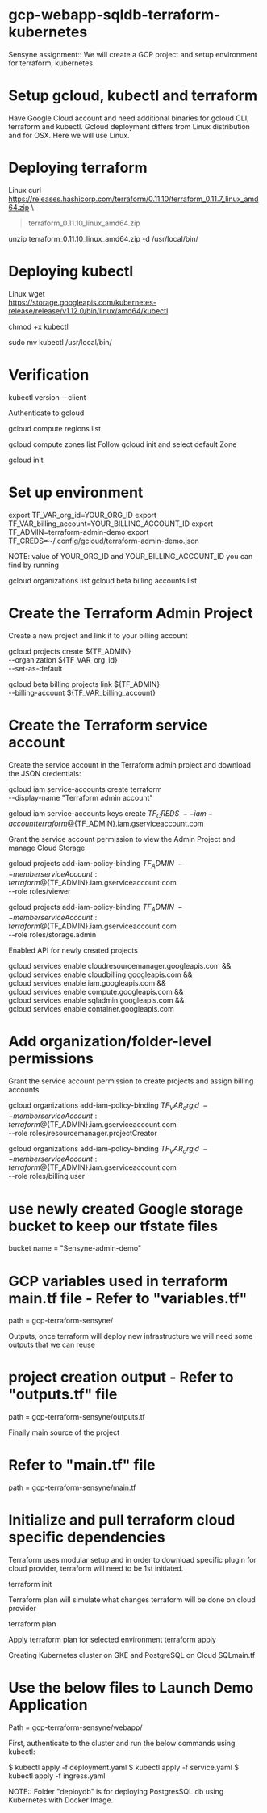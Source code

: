 # gcp-webapp-sqldb-terraform-kubernetes
  Sensyne assignment::
  We will create a GCP project and setup environment for terraform, kubernetes.
# Setup gcloud, kubectl and terraform
  Have Google Cloud account and need additional binaries for gcloud CLI, terraform and kubectl. Gcloud deployment differs from Linux distribution and for OSX. Here we will use Linux.

# Deploying terraform
Linux
curl https://releases.hashicorp.com/terraform/0.11.10/terraform_0.11.7_linux_amd64.zip \
> terraform_0.11.10_linux_amd64.zip

unzip terraform_0.11.10_linux_amd64.zip -d /usr/local/bin/

# Deploying kubectl
Linux
wget \
https://storage.googleapis.com/kubernetes-release/release/v1.12.0/bin/linux/amd64/kubectl

chmod +x kubectl

sudo mv kubectl /usr/local/bin/
# Verification
kubectl version --client

Authenticate to gcloud

gcloud compute regions list

gcloud compute zones list
Follow gcloud init and select default Zone

gcloud init

# Set up environment
export TF_VAR_org_id=YOUR_ORG_ID
export TF_VAR_billing_account=YOUR_BILLING_ACCOUNT_ID
export TF_ADMIN=terraform-admin-demo
export TF_CREDS=~/.config/gcloud/terraform-admin-demo.json

NOTE: value of YOUR_ORG_ID and YOUR_BILLING_ACCOUNT_ID you can find by running

gcloud organizations list
gcloud beta billing accounts list

# Create the Terraform Admin Project
Create a new project and link it to your billing account

 gcloud projects create ${TF_ADMIN} \
 --organization ${TF_VAR_org_id} \
 --set-as-default

 gcloud beta billing projects link ${TF_ADMIN} \
 --billing-account ${TF_VAR_billing_account}

# Create the Terraform service account
Create the service account in the Terraform admin project and download the JSON credentials:

  gcloud iam service-accounts create terraform \
  --display-name "Terraform admin account"

  gcloud iam service-accounts keys create ${TF_CREDS} \
  --iam-account terraform@${TF_ADMIN}.iam.gserviceaccount.com

Grant the service account permission to view the Admin Project and manage Cloud Storage

  gcloud projects add-iam-policy-binding ${TF_ADMIN} \
   --member serviceAccount:terraform@${TF_ADMIN}.iam.gserviceaccount.com \
     --role roles/viewer
 
  gcloud projects add-iam-policy-binding ${TF_ADMIN} \
   --member serviceAccount:terraform@${TF_ADMIN}.iam.gserviceaccount.com \
    --role roles/storage.admin

Enabled API for newly created projects

gcloud services enable cloudresourcemanager.googleapis.com && \
gcloud services enable cloudbilling.googleapis.com && \
gcloud services enable iam.googleapis.com && \
gcloud services enable compute.googleapis.com && \
gcloud services enable sqladmin.googleapis.com && \
gcloud services enable container.googleapis.com

# Add organization/folder-level permissions
Grant the service account permission to create projects and assign billing accounts

  gcloud organizations add-iam-policy-binding ${TF_VAR_org_id} \
  --member serviceAccount:terraform@${TF_ADMIN}.iam.gserviceaccount.com \
  --role roles/resourcemanager.projectCreator

  gcloud organizations add-iam-policy-binding ${TF_VAR_org_id} \
  --member serviceAccount:terraform@${TF_ADMIN}.iam.gserviceaccount.com \
  --role roles/billing.user

# use newly created Google storage bucket to keep our tfstate files
 bucket name = "Sensyne-admin-demo"
 
# GCP variables used in terraform main.tf file - Refer to "variables.tf"
path = gcp-terraform-sensyne/

Outputs, once terraform will deploy new infrastructure we will need some outputs that we can reuse
# project creation output - Refer to "outputs.tf" file
path = gcp-terraform-sensyne/outputs.tf

Finally main source of the project
# Refer to "main.tf" file
path = gcp-terraform-sensyne/main.tf

# Initialize and pull terraform cloud specific dependencies
Terraform uses modular setup and in order to download specific plugin for cloud provider, terraform will need to be 1st initiated.

terraform init

Terraform plan will simulate what changes terraform will be done on cloud provider

terraform plan

Apply terraform plan for selected environment
terraform apply

Creating Kubernetes cluster on GKE and PostgreSQL on Cloud SQLmain.tf

# Use the below files to Launch Demo Application 
Path = gcp-terraform-sensyne/webapp/

First, authenticate to the cluster and run the below commands using kubectl:

$ kubectl apply -f deployment.yaml
$ kubectl apply -f service.yaml
$ kubectl apply -f ingress.yaml

NOTE:: Folder "deploydb" is for deploying PostgresSQL db using Kubernetes with Docker Image.


